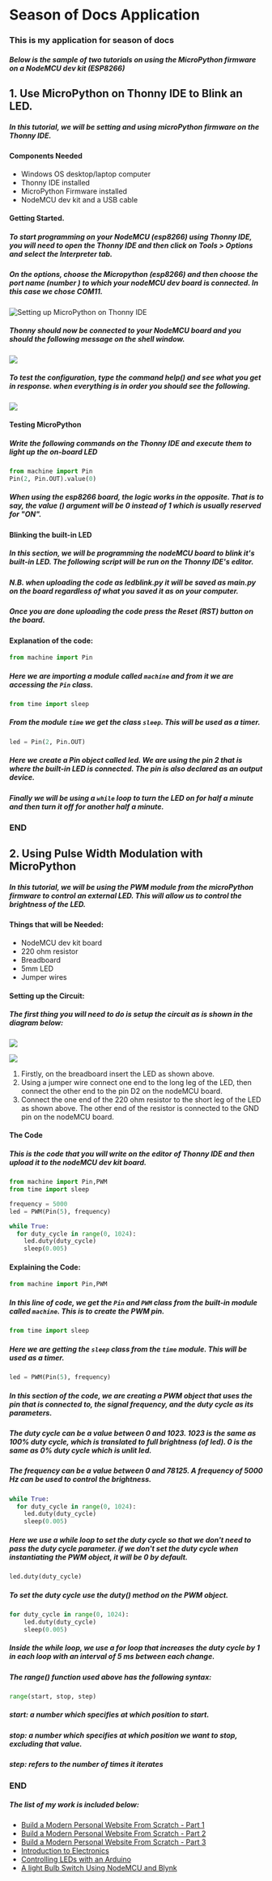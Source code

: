 # Season of Docs Application 
### This is my application for season of docs 
##### Below is the sample of two tutorials on using the MicroPython firmware on a NodeMCU dev kit (ESP8266)
## 1. Use MicroPython on Thonny IDE to Blink an LED.
##### In this tutorial, we will be setting and using microPython firmware on the Thonny IDE.

#### Components Needed 
* Windows OS desktop/laptop computer
* Thonny IDE installed
* MicroPython Firmware installed 
* NodeMCU dev kit and a USB cable 

#### Getting Started.

##### To start programming on your NodeMCU (esp8266) using Thonny IDE, you will need to open the Thonny IDE and then click on **Tools** > **Options** and select the **Interpreter** tab.

##### On the options, choose the Micropython (esp8266)  and then choose the port name (number ) to which your nodeMCU dev board is connected. In this case we chose COM11.
![Setting up MicroPython on Thonny IDE](https://gblobscdn.gitbook.com/assets%2F-Ly3OADOGtKzS60vUfrw%2F-MBFAS71IOLtyxOUusXS%2F-MBFB2iyumxsX3I0Sxbw%2FmicroPython(3).PNG?alt=media&token=d0aa51c2-7658-46cc-a97e-f20333b46b91)

##### Thonny should now be connected to your NodeMCU board and you should the following message on the shell window.

![](https://gblobscdn.gitbook.com/assets%2F-Ly3OADOGtKzS60vUfrw%2F-MBFEoVCaZNql75DVCKr%2F-MBFFIp1DLrb15hwL9jk%2FmicroPython(5).PNG?alt=media&token=d57ba602-4fa7-4a35-8890-c75e2fe14611)

##### To test the configuration, type the command help() and see what you get in response. when everything is in order you should see the following.

![](https://gblobscdn.gitbook.com/assets%2F-Ly3OADOGtKzS60vUfrw%2F-MBFFz1IYEUPBtlLGUmZ%2F-MBFGTdcHK-0aAFXcv6A%2FmicroPython(6).PNG?alt=media&token=26e6d098-1a95-4150-a294-cc84697b2b0f)

#### Testing MicroPython

##### Write the following commands on the Thonny IDE and execute them to light up the on-board LED 

```python
from machine import Pin
Pin(2, Pin.OUT).value(0)
```
##### When using the esp8266 board, the logic works in the opposite. That is to say, the value () argument will be 0 instead of 1 which is usually reserved for "ON".

#### Blinking the built-in LED

##### In this section, we will be programming the nodeMCU board to blink it's built-in LED. The following script will be run on the Thonny IDE's editor.

##### N.B. when uploading the code as ledblink.py it will be saved as main.py on the board regardless of what you saved it as on your computer. 

##### Once you are done uploading the code press the Reset (RST) button on the board.

#### Explanation of the code:

```python
from machine import Pin
```

##### Here we are importing a module called `machine` and from it we are accessing the `Pin` class.

```python
from time import sleep
```

##### From the module `time` we get the class `sleep`. This will be used as a timer.

```python
led = Pin(2, Pin.OUT)
```

##### Here we create a Pin object called led. We are using the pin 2 that is where the built-in LED is connected. The pin is also declared as an output device. 

##### Finally we will be using a `while` loop to turn the LED on for half a minute and then turn it off for another half a minute.

### END

## 2. Using Pulse Width Modulation with MicroPython 

##### In this tutorial, we will be using the PWM module from the microPython firmware to control an external LED. This will allow us to control the brightness of the LED.

#### Things that will be Needed:
* NodeMCU dev kit board 
* 220 ohm resistor
* Breadboard
* 5mm LED
* Jumper wires 

#### Setting up the Circuit:

##### The first thing you will need to do is setup the circuit as is shown in the diagram below:

![](https://gblobscdn.gitbook.com/assets%2F-Ly3OADOGtKzS60vUfrw%2F-MBK_z4MqceqfzedtbvL%2F-MBKb6sbb3ljclRK8haU%2FmicroPython(8).PNG?alt=media&token=4d7238fe-26ab-4cee-8743-5c4b3290bdce)

![](https://gblobscdn.gitbook.com/assets%2F-Ly3OADOGtKzS60vUfrw%2F-MBKdI6dqzQu3sZJmDFM%2F-MBKihGoepfdRtiN1YfL%2FNodeMCU_V2_v2.png?alt=media&token=f4da1171-2b03-42ff-94a0-4ab04c9ec1c3)

1. Firstly, on the breadboard insert the LED as shown above.
2. Using a jumper wire connect one end to the long leg of the LED, then connect the other end to the pin D2 on the nodeMCU board.
3. Connect the one end of the 220 ohm resistor to the short leg of the LED as shown above. The other end of the resistor is connected to the GND pin on the nodeMCU board.

#### The Code

##### This is the code that you will write on the editor of Thonny IDE and then upload it to the nodeMCU dev kit board.

```python
from machine import Pin,PWM
from time import sleep

frequency = 5000
led = PWM(Pin(5), frequency)

while True:
  for duty_cycle in range(0, 1024):
    led.duty(duty_cycle)
    sleep(0.005)
```
#### Explaining the Code:

```python
from machine import Pin,PWM
```

##### In this line of code, we get the `Pin` and `PWM` class from the built-in module called `machine`. This is to create the PWM pin.

```python
from time import sleep 
```

##### Here we are getting the `sleep` class from the `time` module. This will be used as a timer.

```python
led = PWM(Pin(5), frequency)
```

##### In this section of the code, we are creating a PWM object that uses the pin that is connected to, the signal frequency, and the duty cycle as its parameters.

##### The *duty* *cycle* can be a value between 0 and 1023. 1023 is the same as 100% duty cycle, which is translated to full brightness (of led). 0 is the same as 0% duty cycle which is unlit led.

##### The frequency can be a value between 0 and 78125. A frequency of 5000 Hz can be used to control the brightness. 

```python
while True:
  for duty_cycle in range(0, 1024):
    led.duty(duty_cycle)
    sleep(0.005)
```

##### Here we use a while loop to set the duty cycle so that we don't need to pass the duty cycle parameter. if we don't set the duty cycle when instantiating the PWM object, it will be 0 by default.

```python
led.duty(duty_cycle)
```

##### To set the duty cycle use the duty() method on the PWM object.

```python
for duty_cycle in range(0, 1024):
    led.duty(duty_cycle)
    sleep(0.005)
```

##### Inside the while loop, we use a for loop that increases the duty cycle by 1 in each loop with an interval of 5 ms between each change.

##### The range() function used above has the following syntax:

```python
range(start, stop, step)
```

##### **start**: a number which specifies at which position to start.
##### **stop**: a number which specifies at which position we want to stop, excluding that value. 
##### **step**: refers to the number of times it iterates

### END



##### The list of my work is included below:
* [Build a Modern Personal Website From Scratch - Part 1](https://medium.com/@tiisetsomphuthi/build-a-modern-personal-website-from-scratch-part-1-24323085624)
* [Build a Modern Personal Website From Scratch - Part 2](https://medium.com/@tiisetsomphuthi/build-a-modern-personal-website-from-scratch-part-2-b968870fa1b7)
* [Build a Modern Personal Website From Scratch - Part 3](https://medium.com/@tiisetsomphuthi/build-a-modern-personal-website-from-scratch-part-3-74cd65ab0fcc)
* [Introduction to Electronics](https://app.gitbook.com/@reacoda/s/molemi-iot/introduction-to-arduino-programming/introduction-to-electronics)
* [Controlling LEDs with an Arduino](https://app.gitbook.com/@reacoda/s/molemi-iot/controlling-leds-with-an-arduino)
* [A light Bulb Switch Using NodeMCU and Blynk](https://app.gitbook.com/@reacoda/s/molemi-iot/introducing-the-nodemcu/a-light-bulb-switch-using-nodemcu-and-the-blynk-app)
